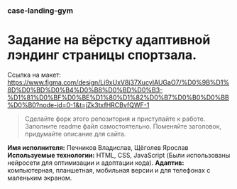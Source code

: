 ### case-landing-gym
# Задание на вёрстку адаптивной лэндинг страницы спортзала.
Ссылка на макет: https://www.figma.com/design/Li9xUxV8j37XucyIAUGaO7/%D0%9B%D1%8D%D0%BD%D0%B4%D0%B8%D0%BD%D0%B3-%D1%81%D0%BF%D0%BE%D1%80%D1%82%D0%B7%D0%B0%D0%BB%D0%B0?node-id=0-1&t=jZk3txfHRCBvfQWF-1
> Сделайте форк этого репозитория и приступайте к работе. Заполните readme файл самостоятельно. Поменяйте заголовок, придумайте описание для сайта.

**Имя исполнителя:**  Печников Владислав, Щёголев Ярослав
**Используемые технологии:** HTML, CSS, JavaScript (Были использованы нейросети для оптимизации и адоптации кода).
**Адаптив:** компьютерная, планшетная, мобильная версии и для телефонах с маленьким экраном.




